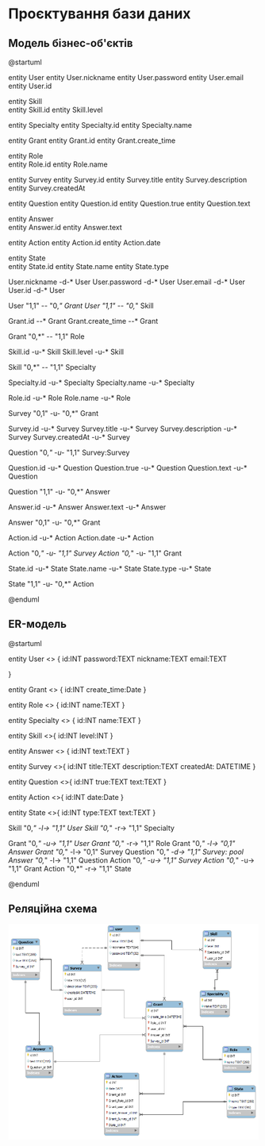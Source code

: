 # Проєктування бази даних



## Модель бізнес-об'єктів 


@startuml

  entity User 
  entity User.nickname 
  entity User.password 
  entity User.email 
  entity User.id 

  entity Skill  
  entity Skill.id 
  entity Skill.level 

  entity Specialty 
  entity Specialty.id 
  entity Specialty.name 

  entity Grant 
  entity Grant.id 
  entity Grant.create_time 

  entity Role  
  entity Role.id 
  entity Role.name 
  

  entity Survey 
  entity Survey.id 
  entity Survey.title 
  entity Survey.description 
  entity Survey.createdAt 

  entity Question 
  entity Question.id 
  entity Question.true 
  entity Question.text 

  entity Answer  
  entity Answer.id 
  entity Answer.text 
  
  entity Action 
  entity Action.id 
  entity Action.date 
  
  entity State  
  entity State.id 
  entity State.name 
  entity State.type

  User.nickname -d-* User 
  User.password -d-* User
  User.email -d-* User
  User.id -d-* User
  

  User "1,1" -- "0,*" Grant
  User "1,1" -- "0,*" Skill

  Grant.id --* Grant
  Grant.create_time --* Grant 

  Grant "0,*" -- "1,1" Role

  Skill.id -u-* Skill
  Skill.level -u-* Skill

  Skill "0,*" -- "1,1" Specialty

  Specialty.id -u-* Specialty
  Specialty.name -u-* Specialty

  Role.id -u-* Role
  Role.name -u-* Role

  Survey "0,1" -u- "0,*" Grant
  
  Survey.id -u-* Survey
  Survey.title -u-* Survey
  Survey.description -u-* Survey
  Survey.createdAt -u-* Survey

  Question "0,*" -u-* "1,1" Survey:Survey
  
  Question.id -u-* Question
  Question.true -u-* Question 
  Question.text -u-* Question

  Question "1,1" -u- "0,*" Answer

  Answer.id -u-* Answer
  Answer.text -u-* Answer
  
  Answer "0,1" -u- "0,*" Grant
  
  Action.id -u-* Action
  Action.date -u-* Action
  
  Action "0,*" -u- "1,1" Survey
  Action "0,*" -u- "1,1" Grant
  
  State.id -u-* State
  State.name -u-* State
  State.type -u-* State
  
  State "1,1" -u- "0,*" Action
  

@enduml

## ER-модель

@startuml 
 
  entity User <<ENTITY>> { 
    id:INT 
    password:TEXT 
    nickname:TEXT 
    email:TEXT
    
  }

  entity Grant <<ENTITY>> { 
    id:INT 
    create_time:Date 
  } 

  entity Role <<ENTITY>> { 
    id:INT 
    name:TEXT
  }

  entity Specialty <<ENTITY>> { 
    id:INT 
    name:TEXT 
  } 

  entity Skill <<ENTITY>>{ 
    id:INT 
    level:INT
  }

  entity Answer <<ENTITY>> { 
    id:INT 
    text:TEXT 
  }

  entity Survey <<ENTITY>>{ 
    id:INT 
    title:TEXT 
    description:TEXT 
    createdAt: DATETIME
  } 

  entity Question <<ENTITY>>{ 
    id:INT 
    true:TEXT 
    text:TEXT 
  }

  entity Action <<ENTITY>>{ 
    id:INT 
    date:Date 
  }

  entity State <<ENTITY>>{ 
    id:INT 
    type:TEXT 
    text:TEXT 
  }
  
  

  Skill "0,*" -l-> "1,1" User 
  Skill "0,*" -r-> "1,1" Specialty 
    
  Grant "0,*" -u-> "1,1" User 
  Grant "0,*" -r-> "1,1" Role 
  Grant "0,*" -l-> "0,1" Answer 
  Grant "0,*" -l-> "0,1" Survey
  Question "0,*" -d-> "1,1" Survey: pool 
  Answer "0,*" -l-> "1,1" Question 
  Action "0,*" -u-> "1,1" Survey
  Action "0,*" -u-> "1,1" Grant
  Action "0,*" -r-> "1,1" State
  


@enduml

## Реляційна схема
![relation-diagram](./images/version7.png)